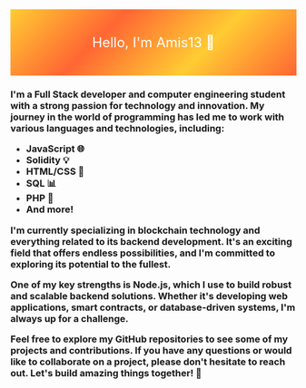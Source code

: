 <!DOCTYPE html>
<html>
<head>
<style>
  .flame-header {
    background: #ff6633;
    background: -webkit-linear-gradient(-45deg, #ff6633, #ffcc33, #ff6633, #ffcc33);
    background: linear-gradient(-45deg, #ff6633, #ffcc33, #ff6633, #ffcc33);
    color: #fff;
    text-align: center;
    padding: 20px;
    font-size: 24px;
  }
</style>
</head>
<body>

<div class="flame-header">
  <p>Hello, I'm Amis13 👋</p>
</div>
<h3>
I'm a Full Stack developer and computer engineering student with a strong passion for technology and innovation. My journey in the world of programming has led me to work with various languages and technologies, including:

- JavaScript 🌐
- Solidity 💡
- HTML/CSS 🎨
- SQL 📊
- PHP 🚀
- And more!

I'm currently specializing in blockchain technology and everything related to its backend development. It's an exciting field that offers endless possibilities, and I'm committed to exploring its potential to the fullest.

One of my key strengths is Node.js, which I use to build robust and scalable backend solutions. Whether it's developing web applications, smart contracts, or database-driven systems, I'm always up for a challenge.

Feel free to explore my GitHub repositories to see some of my projects and contributions. If you have any questions or would like to collaborate on a project, please don't hesitate to reach out. Let's build amazing things together! 🚀
</h3>
</body>
</html>


